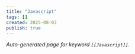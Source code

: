 ```yaml
---
title: "Javascript"
tags: []
created: 2025-08-03
publish: true
---
```


_Auto-generated page for keyword `[[Javascript]]`._
